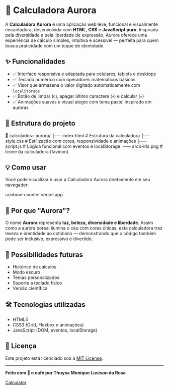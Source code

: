 # 🌅 Calculadora Aurora

A **Calculadora Aurora** é uma aplicação web leve, funcional e visualmente encantadora, desenvolvida com **HTML**, **CSS** e **JavaScript puro**. Inspirada pela diversidade e pela liberdade de expressão, Aurora oferece uma experiência de cálculo simples, intuitiva e acessível — perfeita para quem busca praticidade com um toque de identidade.


## ✨ Funcionalidades

- ✅ Interface responsiva e adaptada para celulares, tablets e desktops
- ✅ Teclado numérico com operadores matemáticos básicos
- ✅ Visor que armazena o valor digitado automaticamente com `localStorage`
- ✅ Botão de limpar (`C`), apagar último caractere (`⌫`) e calcular (`=`)
- ✅ Animações suaves e visual alegre com tema pastel inspirado em auroras

## 📁 Estrutura do projeto

📂 calculadora-aurora/
├── index.html # Estrutura da calculadora
├── style.css # Estilização com cores, responsividade e animações
├── script.js # Lógica funcional com eventos e localStorage
└── arco-iris.png # Ícone da calculadora (favicon)

## 💡 Como usar

Você pode visualizar e usar a Calculadora Aurora diretamente em seu navegador:

rainbow-counter.vercel.app

## 🌈 Por que "Aurora"?

O nome **Aurora** representa **luz, beleza, diversidade e liberdade**. Assim como a aurora boreal ilumina o céu com cores únicas, esta calculadora traz leveza e identidade ao cotidiano — demonstrando que o código também pode ser inclusivo, expressivo e divertido.

## 🚀 Possibilidades futuras

- Histórico de cálculos
- Modo escuro
- Temas personalizados
- Suporte a teclado físico
- Versão científica

## 🛠️ Tecnologias utilizadas

- HTML5
- CSS3 (Grid, Flexbox e animações)
- JavaScript (DOM, eventos, localStorage)

## 📄 Licença

Este projeto está licenciado sob a [MIT License](LICENSE).

---

**Feito com 💜 e café por Thuysa Monique Luvison da Rosa**

[Calculator](https://calculator-gules-beta-41.vercel.app/)
